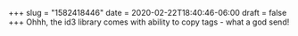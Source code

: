 +++
slug = "1582418446"
date = 2020-02-22T18:40:46-06:00
draft = false
+++
Ohhh, the id3 library comes with ability to copy tags - what a god send!